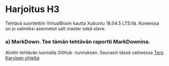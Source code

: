 # Harjoitus H3

Tehtävä suoritettiin VirtualBoxin kautta Xubuntu 18.04.5 LTS:llä. Koneessa on jo valmiiksi asennetut salt master sekä slave.

### a) MarkDown. Tee tämän tehtävän raportti MarkDownina.

Aloitin tehtävän luomalla GitHub -tunnuksen. Seurasin tässä vaiheessa [Tero Karvisen ohjetta](http://terokarvinen.com/2016/publish-your-project-with-github/)
